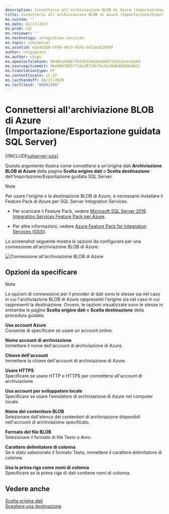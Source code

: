 ```yaml
---
description: Connettersi all'archiviazione BLOB di Azure (Importazione/Esportazione guidata SQL Server)
title: Connettersi all'archiviazione BLOB di Azure (Importazione/Esportazione guidata SQL Server) | Microsoft Docs
ms.custom: ''
ms.date: 02/17/2017
ms.prod: sql
ms.reviewer: ''
ms.technology: integration-services
ms.topic: conceptual
ms.assetid: e2e482b8-5f90-48c5-93fb-b412ed52659f
author: chugugrace
ms.author: chugu
ms.openlocfilehash: 9848ba94687f6f4555492de868f32431b3e1de84
ms.sourcegitcommit: 9be0047805ff14e26710cfbc6e10d6d6809e8b2c
ms.translationtype: HT
ms.contentlocale: it-IT
ms.lasthandoff: 08/27/2020
ms.locfileid: "89042399"
---
```

# <a name="connect-to-azure-blob-storage-sql-server-import-and-export-wizard"></a>Connettersi all'archiviazione BLOB di Azure (Importazione/Esportazione guidata SQL Server)

[!INCLUDE[sqlserver-ssis](../../includes/applies-to-version/sqlserver-ssis.md)]


Questo argomento illustra come connettersi a un'origine dati **Archiviazione BLOB di Azure** dalla pagina **Scelta origine dati** o **Scelta destinazione** dell'Importazione/Esportazione guidata SQL Server.

> [!NOTE]
> Per usare l'origine o la destinazione BLOB di Azure, è necessario installare il Feature Pack di Azure per SQL Server Integration Services.
> - Per scaricare il Feature Pack, vedere [Microsoft SQL Server 2016 Integration Services Feature Pack per Azure](https://www.microsoft.com/download/details.aspx?id=49492).
> 
> - Per altre informazioni, vedere [Azure Feature Pack for Integration Services &#40;SSIS&#41;](../../integration-services/azure-feature-pack-for-integration-services-ssis.md).

Lo screenshot seguente mostra le opzioni da configurare per una connessione all'archiviazione BLOB di Azure.

![Connessione all'archiviazione BLOB di Azure](../../integration-services/import-export-data/media/azure-blob-storage-connection.png)

## <a name="options-to-specify"></a>Opzioni da specificare

> [!NOTE]
> Le opzioni di connessione per il provider di dati sono le stesse sia nel caso in cui l'archiviazione BLOB di Azure rappresenti l'origine sia nel caso in cui rappresenti la destinazione. Ovvero, le opzioni visualizzate sono le stesse in entrambe le pagine **Scelta origine dati** e **Scelta destinazione** della procedura guidata.

 **Usa account Azure**  
 Consente di specificare se usare un account online.
  
 **Nome account di archiviazione**  
 Immettere il nome dell'account di archiviazione di Azure.  
  
**Chiave dell'account**  
Immettere la chiave dell'account di archiviazione di Azure.  
  
 **Usare HTTPS**  
 Specificare se usare HTTP o HTTPS per connettersi all'account di archiviazione.  
  
 **Usa account per sviluppatore locale**  
 Specificare se usare l'emulatore di archiviazione di Azure nel computer locale.  
  
 **Nome del contenitore BLOB**  
 Selezionare dall'elenco dei contenitori di archiviazione disponibili nell'account di archiviazione specificato.  
  
 **Formato del file BLOB**  
 Selezionare il formato di file Testo o Avro.  
  
 **Carattere delimitatore di colonna**  
 Se è stato selezionato il formato Testo, immettere il carattere delimitatore di colonna.  
  
 **Usa la prima riga come nomi di colonna**  
 Specificare se la prima riga di dati contiene nomi di colonna.  

## <a name="see-also"></a>Vedere anche
[Scelta origine dati](../../integration-services/import-export-data/choose-a-data-source-sql-server-import-and-export-wizard.md)  
[Scegliere una destinazione](../../integration-services/import-export-data/choose-a-destination-sql-server-import-and-export-wizard.md)

